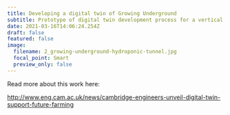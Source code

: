 ```yaml
---
title: Developing a digital twin of Growing Underground
subtitle: Prototype of digital twin development process for a vertical farm
date: 2021-03-16T14:06:24.254Z
draft: false
featured: false
image:
  filename: 2_growing-underground-hydroponic-tunnel.jpg
  focal_point: Smart
  preview_only: false
---
```

Read more about this work here:

http://www.eng.cam.ac.uk/news/cambridge-engineers-unveil-digital-twin-support-future-farming